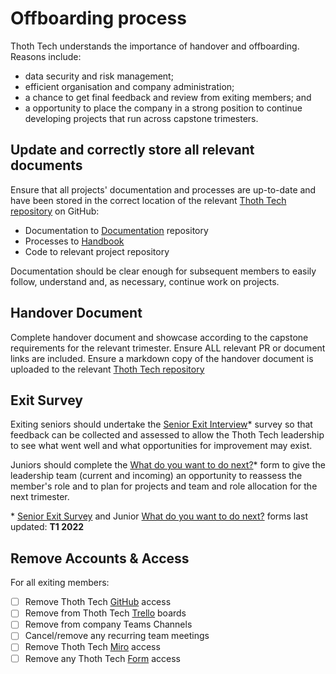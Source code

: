 # Offboarding process

Thoth Tech understands the importance of handover and offboarding. Reasons include:

- data security and risk management;
- efficient organisation and company administration;
- a chance to get final feedback and review from exiting members; and
- a opportunity to place the company in a strong position to continue developing projects that run
  across capstone trimesters.

## Update and correctly store all relevant documents

Ensure that all projects' documentation and processes are up-to-date and have been stored in the
correct location of the relevant [Thoth Tech repository](https://github.com/thoth-tech) on GitHub:

- Documentation to [Documentation](https://github.com/thoth-tech/documentation) repository
- Processes to [Handbook](https://github.com/thoth-tech/documentation)
- Code to relevant project repository

Documentation should be clear enough for subsequent members to easily follow, understand and, as
necessary, continue work on projects.

## Handover Document

Complete handover document and showcase according to the capstone requirements for the relevant
trimester. Ensure ALL relevant PR or document links are included. Ensure a markdown copy of the
handover document is uploaded to the relevant
[Thoth Tech repository](<(https://github.com/thoth-tech)>)

## Exit Survey

Exiting seniors should undertake the
[Senior Exit Interview](https://forms.office.com/Pages/DesignPage.aspx?origin=NeoPortalPage#FormId=7Hgj0IgW1UaFQBwotfRw9mRQ8baZZ01Ep6tAGY0fXmNUNDZUSVM3R0UzRDc3UDgxQkdCVVIzVUNHWS4u)\*
survey so that feedback can be collected and assessed to allow the Thoth Tech leadership to see what
went well and what opportunities for improvement may exist.

Juniors should complete the
[What do you want to do next?](https://forms.office.com/Pages/DesignPage.aspx?origin=NeoPortalPage#FormId=7Hgj0IgW1UaFQBwotfRw9pCshblNu_9FhxlIpGGIxEhUQ1RHNk5IWEs1SVlBSE1QOUxNMERQUFFTUy4u)\*
form to give the leadership team (current and incoming) an opportunity to reassess the member's role
and to plan for projects and team and role allocation for the next trimester.

\*
[Senior Exit Survey](https://forms.office.com/Pages/DesignPage.aspx?origin=NeoPortalPage#FormId=7Hgj0IgW1UaFQBwotfRw9mRQ8baZZ01Ep6tAGY0fXmNUNDZUSVM3R0UzRDc3UDgxQkdCVVIzVUNHWS4u)
and Junior
[What do you want to do next?](https://forms.office.com/Pages/DesignPage.aspx?origin=NeoPortalPage#FormId=7Hgj0IgW1UaFQBwotfRw9pCshblNu_9FhxlIpGGIxEhUQ1RHNk5IWEs1SVlBSE1QOUxNMERQUFFTUy4u)
forms last updated: **T1 2022**

## Remove Accounts & Access

For all exiting members:

- [ ] Remove Thoth Tech [GitHub](https://github.com/orgs/thoth-tech/teams) access
- [ ] Remove from Thoth Tech [Trello](https://trello.com) boards
- [ ] Remove from company Teams Channels
- [ ] Cancel/remove any recurring team meetings
- [ ] Remove Thoth Tech [Miro](https://miro.com) access
- [ ] Remove any Thoth Tech [Form](https://forms.office.com/) access
